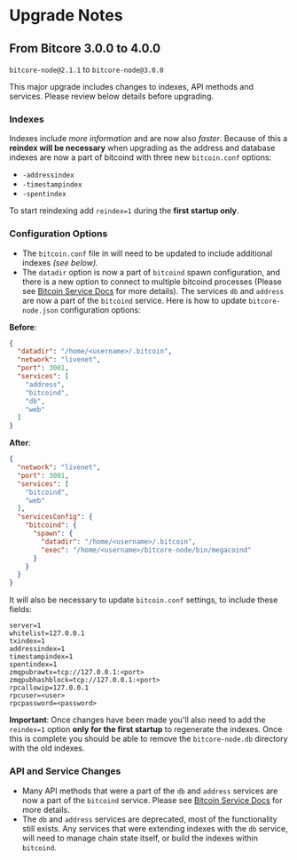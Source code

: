 # Upgrade Notes

## From Bitcore 3.0.0 to 4.0.0

`bitcore-node@2.1.1` to `bitcore-node@3.0.0`

This major upgrade includes changes to indexes, API methods and services. Please review below details before upgrading.

### Indexes

Indexes include *more information* and are now also *faster*. Because of this a **reindex will be necessary** when upgrading as the address and database indexes are now a part of bitcoind with three new `bitcoin.conf` options:
- `-addressindex`
- `-timestampindex`
- `-spentindex`

To start reindexing add `reindex=1` during the **first startup only**.

### Configuration Options

- The `bitcoin.conf` file in will need to be updated to include additional indexes *(see below)*.
- The `datadir` option is now a part of `bitcoind` spawn configuration, and there is a new option to connect to multiple bitcoind processes (Please see [Bitcoin Service Docs](services/bitcoind.md) for more details). The services `db` and `address` are now a part of the `bitcoind` service. Here is how to update `bitcore-node.json` configuration options:

**Before**:
```json
{
  "datadir": "/home/<username>/.bitcoin",
  "network": "livenet",
  "port": 3001,
  "services": [
    "address",
    "bitcoind",
    "db",
    "web"
  ]
}
```

**After**:
```json
{
  "network": "livenet",
  "port": 3001,
  "services": [
    "bitcoind",
    "web"
  ],
  "servicesConfig": {
    "bitcoind": {
      "spawn": {
        "datadir": "/home/<username>/.bitcoin",
        "exec": "/home/<username>/bitcore-node/bin/megacoind"
      }
    }
  }
}
```

It will also be necessary to update `bitcoin.conf` settings, to include these fields:
```
server=1
whitelist=127.0.0.1
txindex=1
addressindex=1
timestampindex=1
spentindex=1
zmqpubrawtx=tcp://127.0.0.1:<port>
zmqpubhashblock=tcp://127.0.0.1:<port>
rpcallowip=127.0.0.1
rpcuser=<user>
rpcpassword=<password>
```

**Important**: Once changes have been made you'll also need to add the `reindex=1` option **only for the first startup** to regenerate the indexes. Once this is complete you should be able to remove the `bitcore-node.db` directory with the old indexes.

### API and Service Changes
- Many API methods that were a part of the `db` and `address` services are now a part of the `bitcoind` service. Please see [Bitcoin Service Docs](services/bitcoind.md) for more details.
- The `db` and `address` services are deprecated, most of the functionality still exists. Any services that were extending indexes with the `db` service, will need to manage chain state itself, or build the indexes within `bitcoind`.
